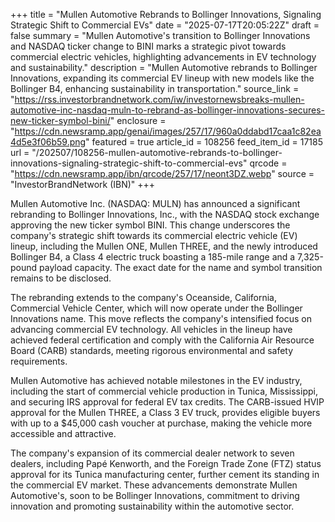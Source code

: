 +++
title = "Mullen Automotive Rebrands to Bollinger Innovations, Signaling Strategic Shift to Commercial EVs"
date = "2025-07-17T20:05:22Z"
draft = false
summary = "Mullen Automotive's transition to Bollinger Innovations and NASDAQ ticker change to BINI marks a strategic pivot towards commercial electric vehicles, highlighting advancements in EV technology and sustainability."
description = "Mullen Automotive rebrands to Bollinger Innovations, expanding its commercial EV lineup with new models like the Bollinger B4, enhancing sustainability in transportation."
source_link = "https://rss.investorbrandnetwork.com/iw/investornewsbreaks-mullen-automotive-inc-nasdaq-muln-to-rebrand-as-bollinger-innovations-secures-new-ticker-symbol-bini/"
enclosure = "https://cdn.newsramp.app/genai/images/257/17/960a0ddabd17caa1c82ea4d5e3f06b59.png"
featured = true
article_id = 108256
feed_item_id = 17185
url = "/202507/108256-mullen-automotive-rebrands-to-bollinger-innovations-signaling-strategic-shift-to-commercial-evs"
qrcode = "https://cdn.newsramp.app/ibn/qrcode/257/17/neont3DZ.webp"
source = "InvestorBrandNetwork (IBN)"
+++

<p>Mullen Automotive Inc. (NASDAQ: MULN) has announced a significant rebranding to Bollinger Innovations, Inc., with the NASDAQ stock exchange approving the new ticker symbol BINI. This change underscores the company's strategic shift towards its commercial electric vehicle (EV) lineup, including the Mullen ONE, Mullen THREE, and the newly introduced Bollinger B4, a Class 4 electric truck boasting a 185-mile range and a 7,325-pound payload capacity. The exact date for the name and symbol transition remains to be disclosed.</p><p>The rebranding extends to the company's Oceanside, California, Commercial Vehicle Center, which will now operate under the Bollinger Innovations name. This move reflects the company's intensified focus on advancing commercial EV technology. All vehicles in the lineup have achieved federal certification and comply with the California Air Resource Board (CARB) standards, meeting rigorous environmental and safety requirements.</p><p>Mullen Automotive has achieved notable milestones in the EV industry, including the start of commercial vehicle production in Tunica, Mississippi, and securing IRS approval for federal EV tax credits. The CARB-issued HVIP approval for the Mullen THREE, a Class 3 EV truck, provides eligible buyers with up to a $45,000 cash voucher at purchase, making the vehicle more accessible and attractive.</p><p>The company's expansion of its commercial dealer network to seven dealers, including Papé Kenworth, and the Foreign Trade Zone (FTZ) status approval for its Tunica manufacturing center, further cement its standing in the commercial EV market. These advancements demonstrate Mullen Automotive's, soon to be Bollinger Innovations, commitment to driving innovation and promoting sustainability within the automotive sector.</p>